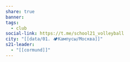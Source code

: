 ```yaml
---
share: true
banner: 
tags:
  - club
social-link: https://t.me/school21_volleyball
city: "[[data/01. 🏕️Кампусы/Москва]]"
s21-leader:
  - "[[cormund]]"
---
```


